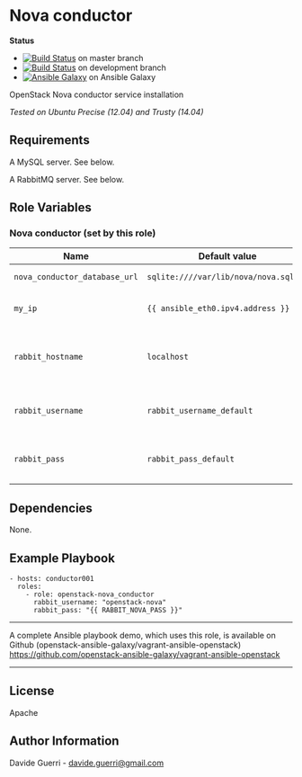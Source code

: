 Nova conductor
=========

**Status**
* [![Build Status](https://travis-ci.org/openstack-ansible-galaxy/openstack-nova_conductor.svg?branch=master)](https://travis-ci.org/openstack-ansible-galaxy/openstack-nova_conductor) on master branch
* [![Build Status](https://travis-ci.org/openstack-ansible-galaxy/openstack-nova_conductor.svg?branch=development)](https://travis-ci.org/openstack-ansible-galaxy/openstack-nova_conductor) on development branch
* [![Ansible Galaxy](http://img.shields.io/badge/dguerri-openstack--nova_conductor-blue.svg)](https://galaxy.ansible.com/list#/roles/1772) on Ansible Galaxy

OpenStack Nova conductor service installation

_Tested on Ubuntu Precise (12.04) and Trusty (14.04)_

Requirements
------------

A MySQL server. See below.

A RabbitMQ server. See below.

Role Variables
--------------
### Nova conductor (set by this role)

| Name | Default value | Description | Note |
|---  |---  |---  |--- |
| `nova_conductor_database_url` | `sqlite:////var/lib/nova/nova.sqlite` | Database URI ||
| `my_ip` | `{{ ansible_eth0.ipv4.address }}` | Management IP for nova-conductor |
| `rabbit_hostname` | `localhost` | Hostname/IP address where the RabbitMQ service runs ||
| `rabbit_username` | `rabbit_username_default` | RabbitMQ username for Nova conductor ||
| `rabbit_pass` | `rabbit_pass_default` | RabbitMQ password for Nova conductor. ||


Dependencies
------------

None.

Example Playbook
----------------

    - hosts: conductor001
      roles:
        - role: openstack-nova_conductor
          rabbit_username: "openstack-nova"
          rabbit_pass: "{{ RABBIT_NOVA_PASS }}"

---

A complete Ansible playbook demo, which uses this role, is available on Github (openstack-ansible-galaxy/vagrant-ansible-openstack) <https://github.com/openstack-ansible-galaxy/vagrant-ansible-openstack>

---


License
-------

Apache

Author Information
------------------

Davide Guerri - davide.guerri@gmail.com
